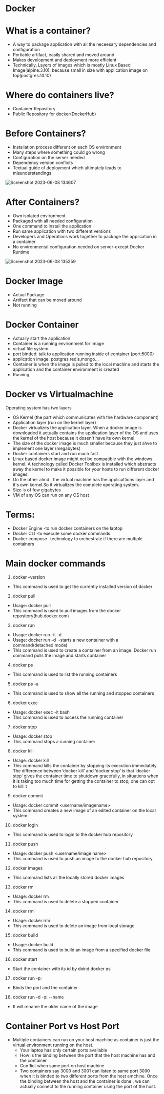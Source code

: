 # Docker
# What is a container?
* A way to package application with all the neceesary dependencies and configuration
* Portiable artifact, easily shared and moved around
* Makes development and deployment more efficient
* Technically, Layers of images which is mostly Linux Based Image(alpine:3.10), because small in size with application image on top(postgres:10.10)
# Where do containers live?
* Container Repository 
* Public Repository for docker(DockerHub)
# Before Containers?
* Installation process different on each OS environment
* Many steps where something could go wrong
* Configuration on the server needed
* Dependency version conflicts
* Textual guide of deployment which ultimately leads to misunderstandings

![Screenshot 2023-06-08 134607](https://github.com/Sinha321/Docker/assets/116704941/d745303d-65f0-44f2-8112-0b56cc983785)

# After Containers?
* Own isolated environment
* Packaged with all needed configuration
* One command to install the application
* Run same application with two different versions
* Developers and Operations work together to package the application in a container 
* No environmental configuration needed on server-except Docker Runtime

![Screenshot 2023-06-08 135259](https://github.com/Sinha321/Docker/assets/116704941/f05dee4b-84cf-4287-8ecd-c1121e612221)
# Docker Image 
* Actual Package
* Artifact that can be moved around 
* Not running
# Docker Container
* Actually start the application
* Container is a running environment for image
* virtual file system
* port binded: talk to application running inside of container (port:5000)
* application image: postgres,redis,mongo...
* Container is when the image is pulled to the local machine and starts the application and the container environment is created
* Running
# Docker vs Virtualmachine
Operating system has two layers
* OS Kernel (the part which communicates with the hardware component)
* Application layer (run on the kernel layer)
* Docker virtualizes the application layer. When a docker image is downloaded it actually contains the application layer of the OS and uses the kernel of the host because it dosen't have its own kernel.
* The size of the docker image is much smaller because they just ahve to implement one layer (megabytes)
* Docker containers start and run much fast
* Linux based docker image might not be compatible with the windows kernel. A technology called Docker Toolbox is installed which abstracts away the kernel to make it possible for your hosts to run different docker images.
* On the other ahnd , the virtual machine has the applicattions layer and it's own kernel.So it virtualizes the complete operating system.
* Size is of few gigabytes
* VM of any OS can run on any OS host
# Terms:
* Docker Engine -to run docker containers on the laptop
* Docker CLI -to execute some docker commands
* Docker compose -technology to orchestrate if there are multiple containers
# Main docker commands 
1. docker –version
* This command is used to get the currently installed version of docker
2. docker pull
* Usage: docker pull <image name>
* This command is used to pull images from the docker repository(hub.docker.com)
3. docker run
* Usage: docker run -it -d <image name>
* Usage: docker run  -d <image name> -starts a new container with a command(detached mode)
* This command is used to create a container from an image. Docker run command pulls the image and starts container
4. docker ps
* This command is used to list the running containers
5. docker ps -a
* This command is used to show all the running and stopped containers
6. docker exec
* Usage: docker exec -it <container id> bash
* This command is used to access the running container
7. docker stop
* Usage: docker stop <container id>
* This command stops a running container
8. docker kill
* Usage: docker kill <container id>
* This command kills the container by stopping its execution immediately. The difference between ‘docker kill’ and ‘docker stop’ is that ‘docker stop’ gives the container time to shutdown gracefully, in situations when it is taking too much time for getting the container to stop, one can opt to kill it
9. docker commit
* Usage: docker commit <conatainer id> <username/imagename>
* This command creates a new image of an edited container on the local system
10. docker login
* This command is used to login to the docker hub repository
11. docker push
* Usage: docker push <username/image name>
* This command is used to push an image to the docker hub repository
12.  docker images
* This command lists all the locally stored docker images
13. docker rm
* Usage: docker rm <container id>
* This command is used to delete a stopped container
14. docker rmi
* Usage: docker rmi <image-id>
* This command is used to delete an image from local storage
15. docker build
* Usage: docker build <path to docker file>
* This command is used to build an image from a specified docker file
16. docker start <container id>
* Start the container with its id by doind docker ps
17. docker run -p<port name of laptop>:<container port>
* Binds the port and the container
18. docker run -d -p<port name of laptop>:<container port> --name <new name> <older name>
* It will rename the older name of the image
# Container Port vs Host Port
* Multiple containers can run on your host machine as container is just the virtual environment running on the host.
  * Your laptop has only certain ports available
  * How is the binding between the port that the host machine has and the container
  * Conflict when same port on host machine
  * Two containers say 3000 and 3001 can listen to same port 3000 when it is binded to two different ports from the host amchine. Once the binding between the host and the container is done , we can actually connect to the running container using the port of the host.
  
  
